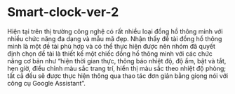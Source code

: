 # Smart-clock-ver-2
Hiện tại trên thị trường công nghệ có rất nhiều loại đồng hồ thông minh với nhiều chức năng đa dạng và mẫu mã đẹp. Nhận thấy đề tài đồng hồ thông minh là một đề tài phù hợp và có thể thực hiện được nên nhóm đã quyết định chọn đề tài là thiết kế một chiếc đồng hồ thông minh với các chức năng cơ bản như “hiện thời gian thực, thông báo nhiệt độ, độ ẩm, bật và tắt, hẹn giờ, điều chỉnh màu sắc trang trí, hiển thị màu sắc theo nhiệt độ phòng; tất cả đều sẽ được thực hiện thông qua thao tác đơn giản bằng giọng nói với công cụ Google Assistant”.
